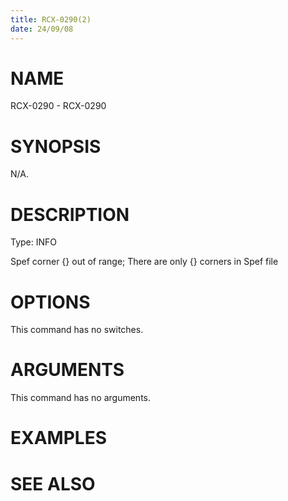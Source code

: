 ```yaml
---
title: RCX-0290(2)
date: 24/09/08
---
```


# NAME

RCX-0290 - RCX-0290

# SYNOPSIS

N/A.

# DESCRIPTION

Type: INFO

Spef corner {} out of range; There are only {} corners in Spef file

# OPTIONS

This command has no switches.

# ARGUMENTS

This command has no arguments.

# EXAMPLES

# SEE ALSO
